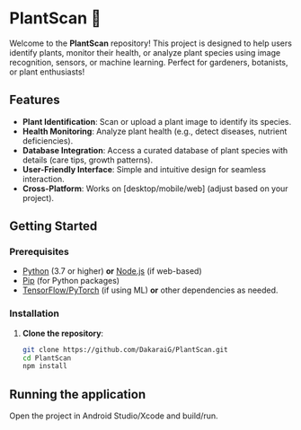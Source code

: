 # PlantScan 🌿

Welcome to the **PlantScan** repository! This project is designed to help users identify plants, monitor their health, or analyze plant species using image recognition, sensors, or machine learning. Perfect for gardeners, botanists, or plant enthusiasts!

## Features

- **Plant Identification**: Scan or upload a plant image to identify its species.
- **Health Monitoring**: Analyze plant health (e.g., detect diseases, nutrient deficiencies).
- **Database Integration**: Access a curated database of plant species with details (care tips, growth patterns).
- **User-Friendly Interface**: Simple and intuitive design for seamless interaction.
- **Cross-Platform**: Works on [desktop/mobile/web] (adjust based on your project).

## Getting Started

### Prerequisites

- [Python](https://www.python.org/downloads/) (3.7 or higher) **or** [Node.js](https://nodejs.org/) (if web-based)
- [Pip](https://pip.pypa.io/en/stable/installation/) (for Python packages)
- [TensorFlow/PyTorch](https://www.tensorflow.org/install) (if using ML) **or** other dependencies as needed.

### Installation

1. **Clone the repository**:

   ```bash
   git clone https://github.com/DakaraiG/PlantScan.git
   cd PlantScan
   npm install
   
## Running the application
  Open the project in Android Studio/Xcode and build/run.
